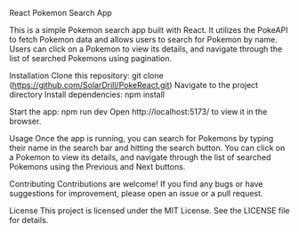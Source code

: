 React Pokemon Search App

This is a simple Pokemon search app built with React. It utilizes the PokeAPI to fetch Pokemon data and allows users to search for Pokemon by name. Users can click on a Pokemon to view its details, and navigate through the list of searched Pokemons using pagination.

Installation
Clone this repository: git clone (https://github.com/SolarDrill/PokeReact.git)
Navigate to the project directory
Install dependencies: npm install

Start the app: npm run dev
Open http://localhost:5173/ to view it in the browser.

Usage
Once the app is running, you can search for Pokemons by typing their name in the search bar and hitting the search button. You can click on a Pokemon to view its details, and navigate through the list of searched Pokemons using the Previous and Next buttons.

Contributing
Contributions are welcome! If you find any bugs or have suggestions for improvement, please open an issue or a pull request.

License
This project is licensed under the MIT License. See the LICENSE file for details.
